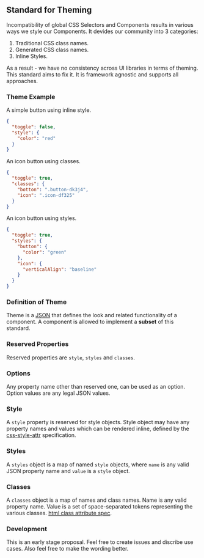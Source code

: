 ## Standard for Theming

Incompatibility of global CSS Selectors and Components results in various ways we style our Components. It devides our community into 3 categories:

1. Traditional CSS class names.
1. Generated CSS class names.
1. Inline Styles.

As a result - we have no consistency across UI libraries in terms of theming. This standard aims to fix it. It is framework agnostic and supports all approaches.

### Theme Example

A simple button using inline style.

```json
{
  "toggle": false,
  "style": {
    "color": "red"
  }
}
```

An icon button using classes.

```json
{
  "toggle": true,
  "classes": {
    "botton": ".button-dk3j4",
    "icon": ".icon-df325"
  }
}
```

An icon button using styles.

```json
{
  "toggle": true,
  "styles": {
    "button": {
      "color": "green"
    },
    "icon": {
      "verticalAlign": "baseline"
    }
  }
}
```

### Definition of Theme

Theme is a [JSON](http://www.json.org/) that defines the look and related functionality of a component. A component is allowed to implement a __subset__ of this standard.

### Reserved Properties

Reserved properties are `style`, `styles` and `classes`.

### Options

Any property name other than reserved one, can be used as an option.
Option values are any legal JSON values.

### Style

A `style` property is reserved for style objects. Style object may have any property names and values which can be rendered inline, defined by the [css-style-attr](https://www.w3.org/TR/css-style-attr/) specification.

### Styles

A `styles` object is a map of named `style` objects, where `name` is any valid JSON property name and `value` is a `style` object.

### Classes

A `classes` object is a map of names and class names. Name is any valid property name. Value is a set of space-separated tokens representing the various classes. [html class attribute spec](https://www.w3.org/TR/2011/WD-html5-20110525/elements.html#classes).

### Development

This is an early stage proposal. Feel free to create issues and discribe use cases. Also feel free to make the wording better.




